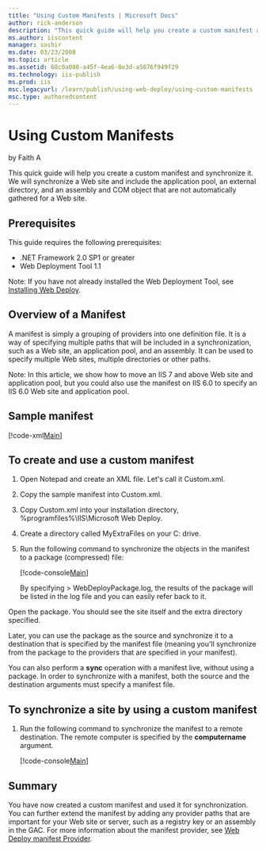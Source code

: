 ```yaml
---
title: "Using Custom Manifests | Microsoft Docs"
author: rick-anderson
description: "This quick guide will help you create a custom manifest and synchronize it. We will synchronize a Web site and include the application pool, an external dire..."
ms.author: iiscontent
manager: soshir
ms.date: 03/23/2008
ms.topic: article
ms.assetid: 68c0a088-a45f-4ea6-8e3d-a5876f949f29
ms.technology: iis-publish
ms.prod: iis
msc.legacyurl: /learn/publish/using-web-deploy/using-custom-manifests
msc.type: authoredcontent
---
```

Using Custom Manifests
====================
by Faith A

This quick guide will help you create a custom manifest and synchronize it. We will synchronize a Web site and include the application pool, an external directory, and an assembly and COM object that are not automatically gathered for a Web site.

## Prerequisites

This guide requires the following prerequisites:

- .NET Framework 2.0 SP1 or greater
- Web Deployment Tool 1.1

Note: If you have not already installed the Web Deployment Tool, see [Installing Web Deploy](use-the-web-deployment-tool.md "Installing Web Deploy").

## Overview of a Manifest

A manifest is simply a grouping of providers into one definition file. It is a way of specifying multiple paths that will be included in a synchronization, such as a Web site, an application pool, and an assembly. It can be used to specify multiple Web sites, multiple directories or other paths.

Note: In this article, we show how to move an IIS 7 and above Web site and application pool, but you could also use the manifest on IIS 6.0 to specify an IIS 6.0 Web site and application pool.

## Sample manifest

[!code-xml[Main](using-custom-manifests/samples/sample1.xml)]

## To create and use a custom manifest

1. Open Notepad and create an XML file. Let's call it Custom.xml.
2. Copy the sample manifest into Custom.xml.
3. Copy Custom.xml into your installation directory, %programfiles%\IIS\Microsoft Web Deploy.
4. Create a directory called MyExtraFiles on your C: drive.
5. Run the following command to synchronize the objects in the manifest to a package (compressed) file:  

    [!code-console[Main](using-custom-manifests/samples/sample2.cmd)]

    By specifying &gt; WebDeployPackage.log, the results of the package will be listed in the log file and you can easily refer back to it.

Open the package. You should see the site itself and the extra directory specified.

Later, you can use the package as the source and synchronize it to a destination that is specified by the manifest file (meaning you'll synchronize from the package to the providers that are specified in your manifest).

You can also perform a **sync** operation with a manifest live, without using a package. In order to synchronize with a manifest, both the source and the destination arguments must specify a manifest file.

## To synchronize a site by using a custom manifest

1. Run the following command to synchronize the manifest to a remote destination. The remote computer is specified by the **computername** argument.  

    [!code-console[Main](using-custom-manifests/samples/sample3.cmd)]

## Summary

You have now created a custom manifest and used it for synchronization. You can further extend the manifest by adding any provider paths that are important for your Web site or server, such as a registry key or an assembly in the GAC. For more information about the manifest provider, see [Web Deploy manifest Provider](https://technet.microsoft.com/en-us/library/dd569104.aspx "MS Deploy manifest Provider").
